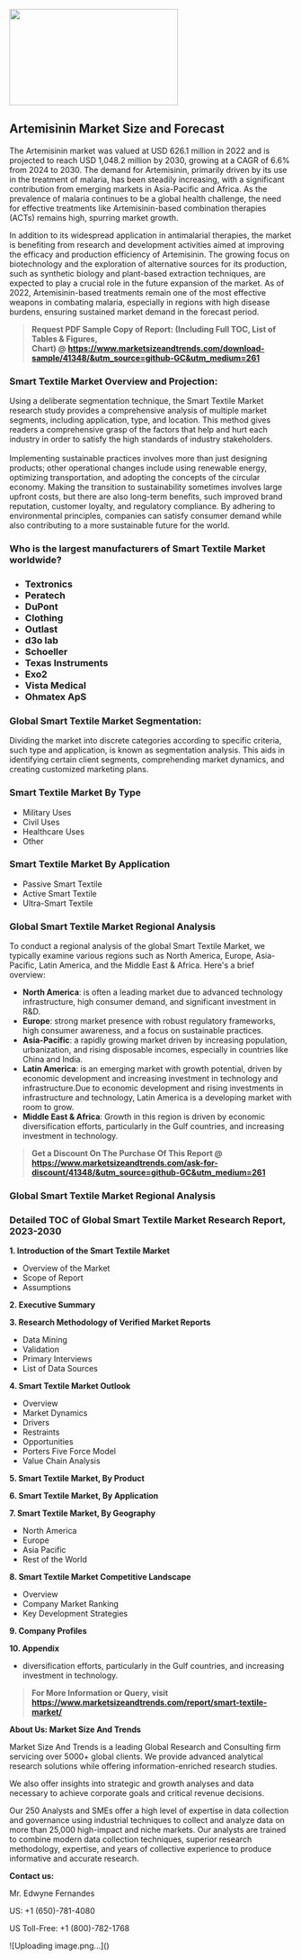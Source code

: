 <p><img class="alignnone size-medium wp-image-20088" src="https://ffe5etoiles.com/wp-content/uploads/2024/12/MST1-300x171.png" alt="" width="300" height="171" /></p><h2>Artemisinin Market Size and Forecast</h2><p>The Artemisinin market was valued at USD 626.1 million in 2022 and is projected to reach USD 1,048.2 million by 2030, growing at a CAGR of 6.6% from 2024 to 2030. The demand for Artemisinin, primarily driven by its use in the treatment of malaria, has been steadily increasing, with a significant contribution from emerging markets in Asia-Pacific and Africa. As the prevalence of malaria continues to be a global health challenge, the need for effective treatments like Artemisinin-based combination therapies (ACTs) remains high, spurring market growth.</p><p>In addition to its widespread application in antimalarial therapies, the market is benefiting from research and development activities aimed at improving the efficacy and production efficiency of Artemisinin. The growing focus on biotechnology and the exploration of alternative sources for its production, such as synthetic biology and plant-based extraction techniques, are expected to play a crucial role in the future expansion of the market. As of 2022, Artemisinin-based treatments remain one of the most effective weapons in combating malaria, especially in regions with high disease burdens, ensuring sustained market demand in the forecast period.</p></p><blockquote id="" class=""><strong>Request PDF Sample Copy of Report: (Including Full TOC, List of Tables &amp; Figures, Chart)&nbsp;@&nbsp;<strong><a href="https://www.marketsizeandtrends.com/download-sample/41348/&utm_source=github-GC&utm_medium=261" target="_blank">https://www.marketsizeandtrends.com/download-sample/41348/&utm_source=github-GC&utm_medium=261</a></strong></strong></blockquote><h3 id="" class="">Smart Textile Market&nbsp;Overview and Projection:</h3><p id="" class="">Using a deliberate segmentation technique, the Smart Textile Market research study provides a comprehensive analysis of multiple market segments, including application, type, and location. This method gives readers a comprehensive grasp of the factors that help and hurt each industry in order to satisfy the high standards of industry stakeholders. <br /> <br />Implementing sustainable practices involves more than just designing products; other operational changes include using renewable energy, optimizing transportation, and adopting the concepts of the circular economy. Making the transition to sustainability sometimes involves large upfront costs, but there are also long-term benefits, such improved brand reputation, customer loyalty, and regulatory compliance. By adhering to environmental principles, companies can satisfy consumer demand while also contributing to a more sustainable future for the world.</p><h3 id="" class="">Who is the largest manufacturers of&nbsp;Smart Textile Market worldwide?</h3><h3 class=""><p><ul><li>Textronics </li><li> Peratech </li><li> DuPont </li><li> Clothing </li><li> Outlast </li><li> d3o lab </li><li> Schoeller </li><li> Texas Instruments </li><li> Exo2 </li><li> Vista Medical </li><li> Ohmatex ApS</li></ul></p></h3><h3 id="" class="">Global&nbsp;Smart Textile Market Segmentation:</h3><p id="" class="">Dividing the market into discrete categories according to specific criteria, such type and application, is known as segmentation analysis. This aids in identifying certain client segments, comprehending market dynamics, and creating customized marketing plans.</p><h3 id="" class="">Smart Textile Market&nbsp;By Type</h3><p><p><ul><li>Military Uses </li><li> Civil Uses </li><li> Healthcare Uses </li><li> Other</p></li></ul></p></p><h3 id="" class="">Smart Textile Market&nbsp;By Application</h3><p class=""><p><ul><li>Passive Smart Textile </li><li> Active Smart Textile </li><li> Ultra-Smart Textile</li></ul></p></p><h3 id="" class="">Global Smart Textile Market Regional Analysis</h3><p id="" class="">To conduct a regional analysis of the global Smart Textile Market, we typically examine various regions such as North America, Europe, Asia-Pacific, Latin America, and the Middle East &amp; Africa. Here's a brief overview:</p><ul><li><strong>North America</strong>: is often a leading market due to advanced technology infrastructure, high consumer demand, and significant investment in R&amp;D.</li><li><strong>Europe</strong>: strong market presence with robust regulatory frameworks, high consumer awareness, and a focus on sustainable practices.</li><li><strong>Asia-Pacific</strong>: a rapidly growing market driven by increasing population, urbanization, and rising disposable incomes, especially in countries like China and India.</li><li><strong>Latin America</strong>: is an emerging market with growth potential, driven by economic development and increasing investment in technology and infrastructure.Due to economic development and rising investments in infrastructure and technology, Latin America is a developing market with room to grow.</li><li><strong>Middle East &amp; Africa</strong>: Growth in this region is driven by economic diversification efforts, particularly in the Gulf countries, and increasing investment in technology.</li></ul><blockquote id="" class=""><strong>Get a Discount On The Purchase Of This Report @ <strong><a href="https://www.marketsizeandtrends.com/ask-for-discount/41348/&utm_source=github-GC&utm_medium=261" target="_blank">https://www.marketsizeandtrends.com/ask-for-discount/41348/&utm_source=github-GC&utm_medium=261</a></strong></strong></blockquote><h3 id="" class="">Global Smart Textile Market Regional Analysis</h3><h3 id="" class="">Detailed TOC of Global Smart Textile Market Research Report, 2023-2030</h3><p id="" class=""><strong>1. Introduction of the Smart Textile Market</strong></p><ul><li>Overview of the Market</li><li>Scope of Report</li><li>Assumptions</li></ul><p id="" class=""><strong>2. Executive Summary</strong></p><p id="" class=""><strong>3. Research Methodology of Verified Market Reports</strong></p><ul><li>Data Mining</li><li>Validation</li><li>Primary Interviews</li><li>List of Data Sources</li></ul><p id="" class=""><strong>4. Smart Textile Market Outlook</strong></p><ul><li>Overview</li><li>Market Dynamics</li><li>Drivers</li><li>Restraints</li><li>Opportunities</li><li>Porters Five Force Model</li><li>Value Chain Analysis</li></ul><p id="" class=""><strong>5. Smart Textile Market, By Product</strong></p><p id="" class=""><strong>6. Smart Textile Market, By Application</strong></p><p id="" class=""><strong>7. Smart Textile Market, By Geography</strong></p><ul><li>North America</li><li>Europe</li><li>Asia Pacific</li><li>Rest of the World</li></ul><p id="" class=""><strong>8. Smart Textile Market Competitive Landscape</strong></p><ul><li>Overview</li><li>Company Market Ranking</li><li>Key Development Strategies</li></ul><p id="" class=""><strong>9. Company Profiles</strong></p><p id="" class=""><strong>10. Appendix</strong></p><ul><li>diversification efforts, particularly in the Gulf countries, and increasing investment in technology.</li></ul><blockquote id="" class=""><strong>For More Information or Query, visit <strong><strong><a href="https://www.marketsizeandtrends.com/report/smart-textile-market/" target="_blank">https://www.marketsizeandtrends.com/report/smart-textile-market/</a></strong></strong></strong></blockquote><p id="" class=""><strong>About Us: Market Size And Trends</strong></p><p id="" class="">Market Size And Trends is a leading Global Research and Consulting firm servicing over 5000+ global clients. We provide advanced analytical research solutions while offering information-enriched research studies.</p><p id="" class="">We also offer insights into strategic and growth analyses and data necessary to achieve corporate goals and critical revenue decisions.</p><p id="" class="">Our 250 Analysts and SMEs offer a high level of expertise in data collection and governance using industrial techniques to collect and analyze data on more than 25,000 high-impact and niche markets. Our analysts are trained to combine modern data collection techniques, superior research methodology, expertise, and years of collective experience to produce informative and accurate research.</p><p id="" class=""><strong>Contact us:</strong></p><p id="" class="">Mr. Edwyne Fernandes</p><p id="" class="">US: +1 (650)-781-4080</p><p id="" class="">US Toll-Free: +1 (800)-782-1768</p>
![Uploading image.png…]()
